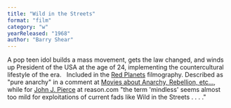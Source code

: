 ```yaml
---
title: "Wild in the Streets"
format: "film"
category: "w"
yearReleased: "1968"
author: "Barry Shear"
---
```

A pop teen idol builds a mass movement, gets the law  changed, and winds up President of the USA at the age of 24, implementing the  countercultural lifestyle of the era.
 
Included in the <a href="biblio.htm#Red Planets">Red  Planets</a> filmography. Described as "pure anarchy" in a comment at <a href="https://www.movieforums.com/community/showthread.php?t=23522">Movies  about Anarchy, Rebellion, etc...</a>, while for <a href="http://reason.com/archives/1975/01/01/science-fiction-sf-on-the-scre"> John J. Pierce</a> at reason.com "the term 'mindless' seems almost too mild for  exploitations of current fads like Wild in the Streets . . . ."
 